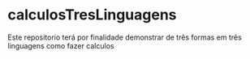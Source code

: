# calculosTresLinguagens
Este repositorio terá por finalidade demonstrar de três formas em três linguagens como fazer calculos
